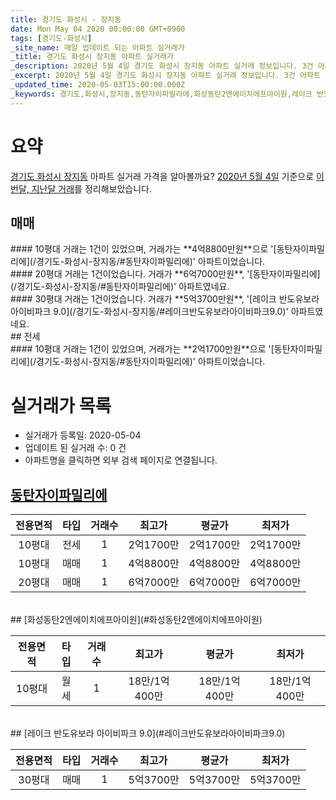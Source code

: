 ```yaml
---
title: 경기도 화성시 - 장지동
date: Mon May 04 2020 00:00:00 GMT+0900
tags: [경기도-화성시]
_site_name: 매일 업데이트 되는 아파트 실거래가
_title: 경기도 화성시 장지동 아파트 실거래가
_description: 2020년 5월 4일 경기도 화성시 장지동 아파트 실거래 정보입니다. 3건 아파트 정보가 있습니다.
_excerpt: 2020년 5월 4일 경기도 화성시 장지동 아파트 실거래 정보입니다. 3건 아파트 정보가 있습니다.
_updated_time: 2020-05-03T15:00:00.000Z
_keywords: 경기도,화성시,장지동,동탄자이파밀리에,화성동탄2엔에이치에프아이원,레이크 반도유보라 아이비파크 9.0
---
```





# 요약
<ins>경기도 화성시 장지동</ins> 아파트 실거래 가격을 알아볼까요? <ins>2020년 5월 4일</ins> 기준으로 <ins>이번달, 지난달 거래</ins>를 정리해보았습니다.

## 매매
<div class="container">
<div class="six columns" markdown="1">
#### 10평대
거래는 1건이 있었으며, 거래가는 **4억8800만원**으로 '[동탄자이파밀리에](/경기도-화성시-장지동/#동탄자이파밀리에)' 아파트이었습니다.
</div>
<div class="six columns" markdown="1">
#### 20평대
거래는 1건이었습니다. 거래가 **6억7000만원**, '[동탄자이파밀리에](/경기도-화성시-장지동/#동탄자이파밀리에)' 아파트였네요.
</div>
</div>
<div class="container">
<div class="twelve columns" markdown="1">
#### 30평대
거래는 1건이었습니다. 거래가 **5억3700만원**, '[레이크 반도유보라 아이비파크 9.0](/경기도-화성시-장지동/#레이크반도유보라아이비파크9.0)' 아파트였네요.
</div>
</div>
## 전세
<div class="container">
<div class="twelve columns" markdown="1">
#### 10평대
거래는 1건이 있었으며, 거래가는 **2억1700만원**으로 '[동탄자이파밀리에](/경기도-화성시-장지동/#동탄자이파밀리에)' 아파트이었습니다.
</div>
</div>



# 실거래가 목록
- 실거래가 등록일: 2020-05-04
- 업데이트 된 실거래 수: 0 건
- 아파트명을 클릭하면 외부 검색 페이지로 연결됩니다.

## [동탄자이파밀리에](#동탄자이파밀리에)

|전용면적|타입|거래수|최고가|평균가|최저가|
|:---:|:---:|:---:|:---:|:---:|:---:|
|10평대|<span class="deal-type-2">전세</span>|1|2억1700만|2억1700만|2억1700만|
|10평대|<span class="deal-type-1">매매</span>|1|4억8800만|4억8800만|4억8800만|
|20평대|<span class="deal-type-1">매매</span>|1|6억7000만|6억7000만|6억7000만|

<br/>
## [화성동탄2엔에이치에프아이원](#화성동탄2엔에이치에프아이원)

|전용면적|타입|거래수|최고가|평균가|최저가|
|:---:|:---:|:---:|:---:|:---:|:---:|
|10평대|<span class="deal-type-3">월세</span>|1|18만/1억400만|18만/1억400만|18만/1억400만|

<br/>
## [레이크 반도유보라 아이비파크 9.0](#레이크반도유보라아이비파크9.0)

|전용면적|타입|거래수|최고가|평균가|최저가|
|:---:|:---:|:---:|:---:|:---:|:---:|
|30평대|<span class="deal-type-1">매매</span>|1|5억3700만|5억3700만|5억3700만|

<br/>



